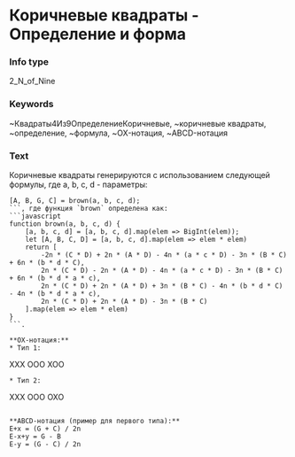 # Коричневые квадраты - Определение и форма
### Info type
2_N_of_Nine
### Keywords
~Квадраты4Из9ОпределениеКоричневые, ~коричневые квадраты, ~определение, ~формула, ~OX-нотация, ~ABCD-нотация
### Text
Коричневые квадраты генерируются с использованием следующей формулы, где a, b, c, d - параметры:
```
[A, B, G, C] = brown(a, b, c, d);
```, где функция `brown` определена как:
```javascript
function brown(a, b, c, d) {
    [a, b, c, d] = [a, b, c, d].map(elem => BigInt(elem));
    let [A, B, C, D] = [a, b, c, d].map(elem => elem * elem)
    return [
        -2n * (C * D) + 2n * (A * D) - 4n * (a * c * D) - 3n * (B * C) + 6n * (b * d * C),
        2n * (C * D) - 2n * (A * D) - 4n * (a * c * D) - 3n * (B * C) + 6n * (b * d * a * c),
        2n * (C * D) + 2n * (A * D) + 3n * (B * C) - 4n * (b * d * C) - 4n * (b * d * a * c),
        2n * (C * D) + 2n * (A * D) - 3n * (B * C)
    ].map(elem => elem * elem)
}
```.

**OX-нотация:**
* Тип 1:
```
XXX
OOO
XOO
```
* Тип 2:
```
XXX
OOO
OXO
```

**ABCD-нотация (пример для первого типа):**
E+x = (G + C) / 2n
E-x+y = G - B
E-y = (G - C) / 2n
```

